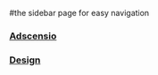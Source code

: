 #the sidebar page for easy navigation

### [Adscensio](Adscensio.md) ###
### [Design](DesignMain.md) ###